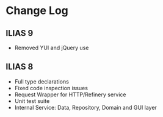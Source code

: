 # Change Log

## ILIAS 9

- Removed YUI and jQuery use

## ILIAS 8
 
- Full type declarations
- Fixed code inspection issues
- Request Wrapper for HTTP/Refinery service
- Unit test suite
- Internal Service: Data, Repository, Domain and GUI layer
